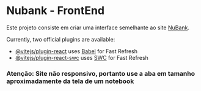 # Nubank - FrontEnd

Este projeto consiste em criar uma interface semelhante ao site [NuBank](https://nubank.com.br/).

Currently, two official plugins are available:

- [@vitejs/plugin-react](https://github.com/vitejs/vite-plugin-react/blob/main/packages/plugin-react/README.md) uses [Babel](https://babeljs.io/) for Fast Refresh
- [@vitejs/plugin-react-swc](https://github.com/vitejs/vite-plugin-react-swc) uses [SWC](https://swc.rs/) for Fast Refresh

### Atenção: Site não responsivo, portanto use a aba em tamanho aproximadamente da tela de um notebook
